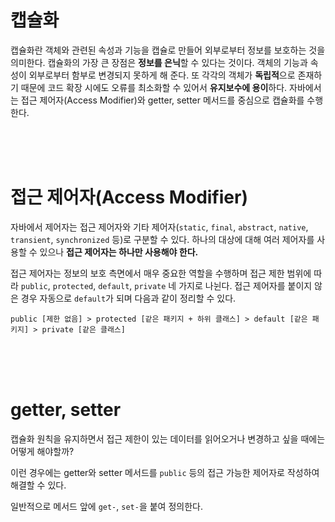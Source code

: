 # 캡슐화

캡슐화란 객체와 관련된 속성과 기능을 캡슐로 만들어 외부로부터 정보를 보호하는 것을 의미한다. 캡슐화의 가장 큰 장점은 **정보를 은닉**할 수 있다는 것이다. 객체의 기능과 속성이 외부로부터 함부로 변경되지 못하게 해 준다. 또 각각의 객체가 **독립적**으로 존재하기 때문에 코드 확장 시에도 오류를 최소화할 수 있어서 **유지보수에 용이**하다. 자바에서는 접근 제어자(Access Modifier)와 getter, setter 메서드를 중심으로 캡슐화를 수행한다.

<br>
<br>
<br>

# 접근 제어자(Access Modifier)

자바에서 제어자는 접근 제어자와 기타 제어자(`static`, `final`, `abstract`, `native`, `transient`, `synchronized` 등)로 구분할 수 있다. 하나의 대상에 대해 여러 제어자를 사용할 수 있으나 **접근 제어자는 하나만 사용해야 한다.**

접근 제어자는 정보의 보호 측면에서 매우 중요한 역할을 수행하며 접근 제한 범위에 따라 `public`, `protected`, `default`, `private` 네 가지로 나뉜다. 접근 제어자를 붙이지 않은 경우 자동으로 `default`가 되며 다음과 같이 정리할 수 있다.

    public [제한 없음] > protected [같은 패키지 + 하위 클래스] > default [같은 패키지] > private [같은 클래스]

<br>
<br>
<br>

# getter, setter

캡슐화 원칙을 유지하면서 접근 제한이 있는 데이터를 읽어오거나 변경하고 싶을 때에는 어떻게 해야할까?

이런 경우에는 getter와 setter 메서드를 `public` 등의 접근 가능한 제어자로 작성하여 해결할 수 있다.

일반적으로 메서드 앞에 `get-`, `set-`을 붙여 정의한다.
